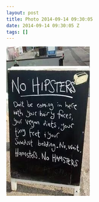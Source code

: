 ```yaml
---
layout: post
title: Photo 2014-09-14 09:30:05
date: 2014-09-14 09:30:05 Z
tags: []
---
```

![](/media/2014/09/97460089014.jpg)
